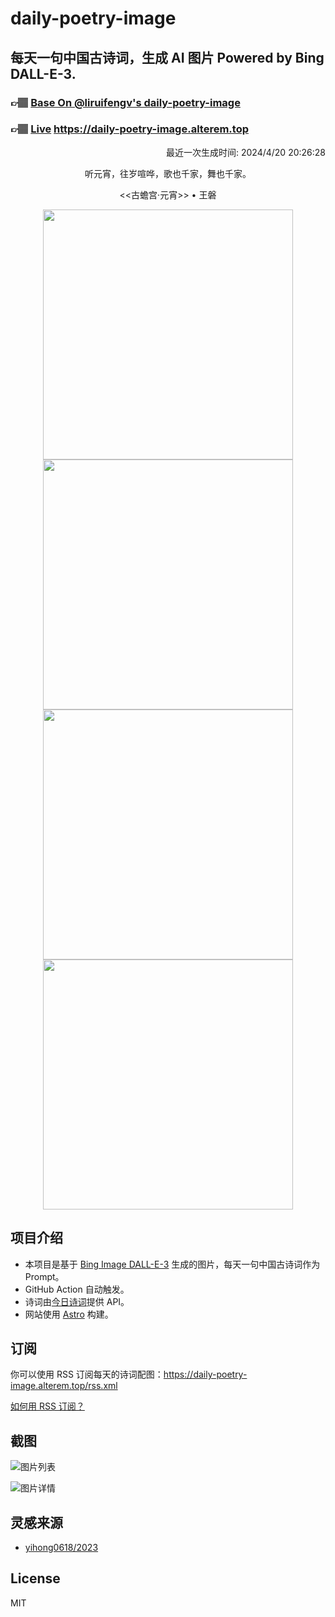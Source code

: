 
# daily-poetry-image

## 每天一句中国古诗词，生成 AI 图片 Powered by Bing DALL-E-3.

### 👉🏽 [Base On @liruifengv's daily-poetry-image](https://github.com/liruifengv/daily-poetry-image)

### 👉🏽 [Live](https://daily-poetry-image.alterem.top/) https://daily-poetry-image.alterem.top

<p align="right">
  最近一次生成时间: 2024/4/20 20:26:28
</p>
<p align="center">
听元宵，往岁喧哗，歌也千家，舞也千家。
</p>
<p align="center">
<<古蟾宫·元宵>> • 王磐
</p>
<p align="center">
<img src="https://tse3.mm.bing.net/th/id/OIG2.9pd8BAuNHn0Vpn_o610i" height="400" width="400" />
<img src="https://tse2.mm.bing.net/th/id/OIG2.NNJ.fk9Td.dgTVwINFZ7" height="400" width="400" />
<img src="https://tse3.mm.bing.net/th/id/OIG2.DcOFU4BRr0VOhIg8qaOL" height="400" width="400" />
<img src="https://tse4.mm.bing.net/th/id/OIG2.CW7qMeyo74OIT_v9GViK" height="400" width="400" />
</p>

## 项目介绍

-   本项目是基于 [Bing Image DALL-E-3](https://www.bing.com/images/create) 生成的图片，每天一句中国古诗词作为 Prompt。
-   GitHub Action 自动触发。
-   诗词由[今日诗词](https://www.jinrishici.com/)提供 API。
-   网站使用 [Astro](https://astro.build) 构建。

## 订阅

你可以使用 RSS 订阅每天的诗词配图：https://daily-poetry-image.alterem.top/rss.xml

[如何用 RSS 订阅？](https://zhuanlan.zhihu.com/p/55026716)

## 截图

![图片列表](./screenshots/Snipaste_2023-12-28_21-00-26.png)

![图片详情](./screenshots/Snipaste_2023-12-28_21-00-53.png)

## 灵感来源

-   [yihong0618/2023](https://github.com/yihong0618/2023)

## License

MIT
